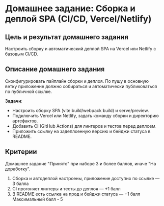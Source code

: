 # Домашнее задание: Сборка и деплой SPA (CI/CD, Vercel/Netlify)

## Цель и результат домашнего задания

Настроить сборку и автоматический деплой SPA на Vercel или Netlify с базовым CI/CD.

## Описание домашнего задания

Сконфигурировать пайплайн сборки и деплоя. По пушу в основную ветку приложение должно собираться и автоматически публиковаться по публичной ссылке.

**Задачи:**

- Настроить сборку SPA (vite build/webpack build) и serve/preview.
- Подключить Vercel или Netlify, задать команду сборки и директорию артефактов.
- Добавить CI (GitHub Actions) для линтеров и тестов перед деплоем.
- Приложить ссылку на задеплоенную версию и бейджи статуса в README.

## Критерии

Домашнее задание "Принято" при наборе 3 и более баллов, иначе "На доработку".

1. Сборка и автодеплой настроены, приложение доступно по ссылке — 3 балла
2. CI прогоняет линтеры и тесты до деплоя — +1 балл
3. В README есть ссылка на прод и бейджи статуса — +1 балл
   Максимальный балл - 5
